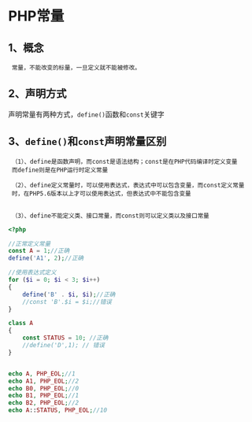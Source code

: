 # PHP常量

## 1、概念

     常量，不能改变的标量，一旦定义就不能被修改。

## 2、声明方式


声明常量有两种方式，`define()`函数和`const`关键字


## 3、`define()`和`const`声明常量区别

     （1）、define是函数声明，而const是语法结构；const是在PHP代码编译时定义变量
     而define则是在PHP运行时定义常量

     （2）、define定义常量时，可以使用表达式，表达式中可以包含变量，而const定义常量
     时，在PHP5.6版本以上才可以使用表达式，但表达式中不能包含变量


     （3）、define不能定义类、接口常量，而const则可以定义类以及接口常量

```php
<?php

//正常定义常量
const A = 1;//正确
define('A1', 2);//正确

//使用表达式定义
for ($i = 0; $i < 3; $i++)
{
	define('B' . $i, $i);//正确
	//const 'B'.$i = $i;//错误
}

class A
{
	const STATUS = 10; //正确
	//define('D',1); // 错误
}


echo A, PHP_EOL;//1
echo A1, PHP_EOL;//2
echo B0, PHP_EOL;//0
echo B1, PHP_EOL;//1
echo B2, PHP_EOL;//2
echo A::STATUS, PHP_EOL;//10
```
